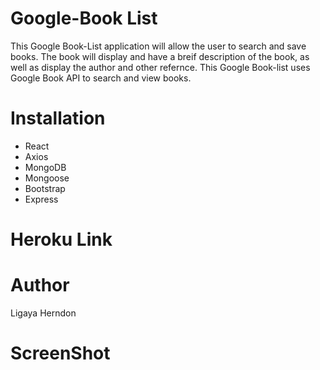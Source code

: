 # Google-Book List 
This Google Book-List application will allow the user to search and save books. The book will display and have a breif description of the book, as well as display the author and other refernce. This Google Book-list uses Google Book API to search and view books. 

# Installation
<Ul>
<li> React </li>
<li> Axios </li>
<li> MongoDB </li>
<li> Mongoose </li>
<li> Bootstrap </li>
<li> Express </li>
</Ul>

# Heroku Link


# Author
Ligaya Herndon

# ScreenShot
